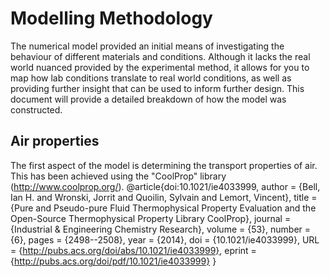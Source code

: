 # Modelling Methodology

The numerical model provided an initial means of investigating the behaviour of different materials and conditions. Although it lacks the real world nuanced provided by the experimental method, it allows for you to map how lab conditions translate to real world conditions, as well as providing further insight that can be used to inform further design. This document will provide a detailed breakdown of how the model was constructed.

## Air properties 

The first aspect of the model is determining the transport properties of air. This has been achieved using the "CoolProp" library (http://www.coolprop.org/). @article{doi:10.1021/ie4033999,
    author = {Bell, Ian H. and Wronski, Jorrit and Quoilin, Sylvain and Lemort, Vincent},
    title = {Pure and Pseudo-pure Fluid Thermophysical Property Evaluation and
             the Open-Source Thermophysical Property Library CoolProp},
    journal = {Industrial \& Engineering Chemistry Research},
    volume = {53},
    number = {6},
    pages = {2498--2508},
    year = {2014},
    doi = {10.1021/ie4033999},
    URL = {http://pubs.acs.org/doi/abs/10.1021/ie4033999},
    eprint = {http://pubs.acs.org/doi/pdf/10.1021/ie4033999}
    }
